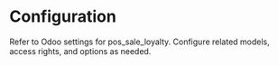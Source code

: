# Configuration

Refer to Odoo settings for pos_sale_loyalty. Configure related models, access rights, and options as needed.
